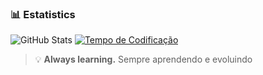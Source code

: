 ### 📊 Estatistics

![GitHub Stats](https://github-readme-stats.vercel.app/api/top-langs/?username=Serafimklm&theme=dracula)
[![Tempo de Codificação](https://github-readme-stats.vercel.app/api/wakatime?username=Serafimklm&theme=dracula)](https://wakatime.com/@Serafimklm)


> 💡 **Always learning.** Sempre aprendendo e evoluindo
